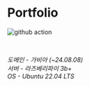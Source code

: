 # Portfolio

![github action](https://github.com/sonhl0723/resume/actions/workflows/cicd.yml/badge.svg)

<br/>

_도메인 - 가비아 (~24.08.08)_<br/>
_서버 - 라즈베리파이 3b+_<br/>
_OS - Ubuntu 22.04 LTS_<br/>
